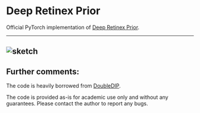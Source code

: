 # Deep Retinex Prior

Official PyTorch implementation of [Deep Retinex Prior]().

----------
![sketch](./figs/Decomposition.png)
----------

## Further comments:
The code is heavily borrowed from [DoubleDIP](https://github.com/yossigandelsman/DoubleDIP).

The code is provided as-is for academic use only and without any guarantees. Please contact the author to report any bugs. 
